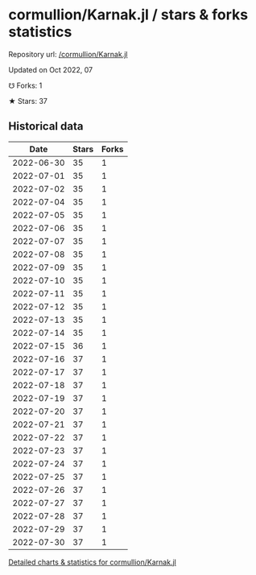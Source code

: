 # cormullion/Karnak.jl / stars & forks statistics

Repository url: [/cormullion/Karnak.jl](https://github.com/cormullion/Karnak.jl)

Updated on Oct 2022, 07

☋ Forks: 1

★ Stars: 37

## Historical data
| Date | Stars | Forks |
|------|-------|-------|
| 2022-06-30 | 35 | 1 | 
| 2022-07-01 | 35 | 1 | 
| 2022-07-02 | 35 | 1 | 
| 2022-07-04 | 35 | 1 | 
| 2022-07-05 | 35 | 1 | 
| 2022-07-06 | 35 | 1 | 
| 2022-07-07 | 35 | 1 | 
| 2022-07-08 | 35 | 1 | 
| 2022-07-09 | 35 | 1 | 
| 2022-07-10 | 35 | 1 | 
| 2022-07-11 | 35 | 1 | 
| 2022-07-12 | 35 | 1 | 
| 2022-07-13 | 35 | 1 | 
| 2022-07-14 | 35 | 1 | 
| 2022-07-15 | 36 | 1 | 
| 2022-07-16 | 37 | 1 | 
| 2022-07-17 | 37 | 1 | 
| 2022-07-18 | 37 | 1 | 
| 2022-07-19 | 37 | 1 | 
| 2022-07-20 | 37 | 1 | 
| 2022-07-21 | 37 | 1 | 
| 2022-07-22 | 37 | 1 | 
| 2022-07-23 | 37 | 1 | 
| 2022-07-24 | 37 | 1 | 
| 2022-07-25 | 37 | 1 | 
| 2022-07-26 | 37 | 1 | 
| 2022-07-27 | 37 | 1 | 
| 2022-07-28 | 37 | 1 | 
| 2022-07-29 | 37 | 1 | 
| 2022-07-30 | 37 | 1 | 


[Detailed charts & statistics for cormullion/Karnak.jl](https://reviewgithub.com/rep/cormullion/Karnak.jl)
